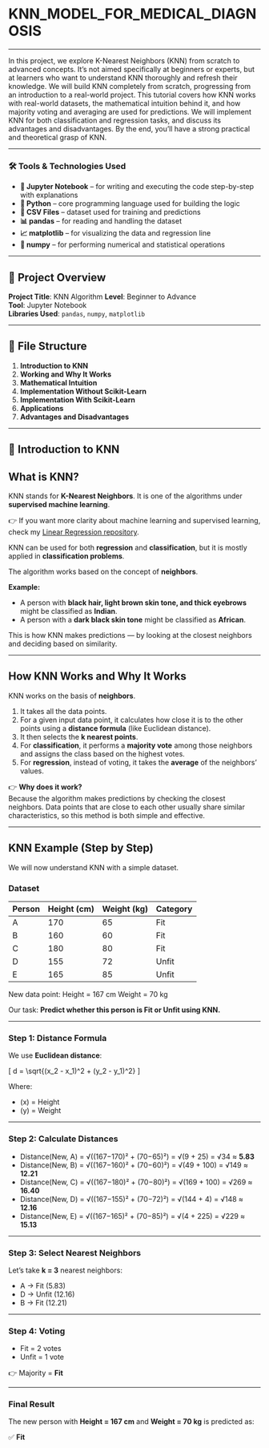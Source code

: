 # KNN_MODEL_FOR_MEDICAL_DIAGNOSIS
---

In this project, we explore K-Nearest Neighbors (KNN) from scratch to advanced concepts. It’s not aimed specifically at beginners or experts, but at learners who want to understand KNN thoroughly and refresh their knowledge. We will build KNN completely from scratch, progressing from an introduction to a real-world project. This tutorial covers how KNN works with real-world datasets, the mathematical intuition behind it, and how majority voting and averaging are used for predictions. We will implement KNN for both classification and regression tasks, and discuss its advantages and disadvantages. By the end, you’ll have a strong practical and theoretical grasp of KNN.

---

### 🛠️ Tools & Technologies Used

* **📘 Jupyter Notebook** – for writing and executing the code step-by-step with explanations
* **🐍 Python** – core programming language used for building the logic
* **📂 CSV Files** – dataset used for training and predictions
* **📊 pandas** – for reading and handling the dataset
* **📈 matplotlib** – for visualizing the data and regression line
* **📐 numpy** – for performing numerical and statistical operations 

---

## 📘 Project Overview

**Project Title**: KNN Algorithm
**Level**: Beginner to Advance  
**Tool**: Jupyter Notebook  
**Libraries Used**: `pandas`, `numpy`, `matplotlib`

---

## 📁 File Structure 

1. **Introduction to KNN**
2. **Working and Why It Works**
3. **Mathematical Intuition**
4. **Implementation Without Scikit-Learn**
5. **Implementation With Scikit-Learn**
6. **Applications**
7. **Advantages and Disadvantages**

---

## 📘 Introduction to KNN

## What is KNN?

KNN stands for **K-Nearest Neighbors**. It is one of the algorithms under **supervised machine learning**.  

👉 If you want more clarity about machine learning and supervised learning, check my [Linear Regression repository](https://github.com/harshavardhanBOMMALATA/Linear-Regression.git).  

KNN can be used for both **regression** and **classification**, but it is mostly applied in **classification problems**.  

The algorithm works based on the concept of **neighbors**.  

**Example:**
- A person with **black hair, light brown skin tone, and thick eyebrows** might be classified as **Indian**.  
- A person with a **dark black skin tone** might be classified as **African**.  

This is how KNN makes predictions — by looking at the closest neighbors and deciding based on similarity.  

---

## How KNN Works and Why It Works

KNN works on the basis of **neighbors**.  

1. It takes all the data points.  
2. For a given input data point, it calculates how close it is to the other points using a **distance formula** (like Euclidean distance).  
3. It then selects the **k nearest points**.  
4. For **classification**, it performs a **majority vote** among those neighbors and assigns the class based on the highest votes.  
5. For **regression**, instead of voting, it takes the **average** of the neighbors’ values.  

👉 **Why does it work?**  
Because the algorithm makes predictions by checking the closest neighbors. Data points that are close to each other usually share similar characteristics, so this method is both simple and effective.  

---

## KNN Example (Step by Step)

We will now understand KNN with a simple dataset.  

### Dataset

| Person | Height (cm) | Weight (kg) | Category |
|--------|-------------|-------------|----------|
| A      | 170         | 65          | Fit      |
| B      | 160         | 60          | Fit      |
| C      | 180         | 80          | Fit      |
| D      | 155         | 72          | Unfit    |
| E      | 165         | 85          | Unfit    |

New data point:  Height = 167 cm
                 Weight = 70 kg

Our task: **Predict whether this person is Fit or Unfit using KNN.**

---

### Step 1: Distance Formula

We use **Euclidean distance**:  

\[
d = \sqrt{(x_2 - x_1)^2 + (y_2 - y_1)^2}
\]

Where:  
- \(x\) = Height  
- \(y\) = Weight  

---

### Step 2: Calculate Distances

- Distance(New, A) = √((167−170)² + (70−65)²) = √(9 + 25) = √34 ≈ **5.83**  
- Distance(New, B) = √((167−160)² + (70−60)²) = √(49 + 100) = √149 ≈ **12.21**  
- Distance(New, C) = √((167−180)² + (70−80)²) = √(169 + 100) = √269 ≈ **16.40**  
- Distance(New, D) = √((167−155)² + (70−72)²) = √(144 + 4) = √148 ≈ **12.16**  
- Distance(New, E) = √((167−165)² + (70−85)²) = √(4 + 225) = √229 ≈ **15.13**  

---

### Step 3: Select Nearest Neighbors

Let’s take **k = 3** nearest neighbors:  
- A → Fit (5.83)  
- D → Unfit (12.16)  
- B → Fit (12.21)  

---

### Step 4: Voting

- Fit = 2 votes  
- Unfit = 1 vote  

👉 Majority = **Fit**

---

### Final Result

The new person with **Height = 167 cm** and **Weight = 70 kg** is predicted as:  

✅ **Fit**



